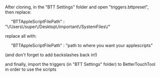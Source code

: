 After cloning, in the "BTT Settings" folder and open "triggers.bttpreset", then replace:

&nbsp; &nbsp; &nbsp;"BTTAppleScriptFilePath" : "\\/Users\\/super\\/Desktop\\/important\\/SystemFiles\\/"

replace all with:

&nbsp; &nbsp; &nbsp;"BTTAppleScriptFilePath" : "path to where you want your applescripts"

(and don't forget to add backslashes back in!)

and finally, import the triggers (in "BTT Settings" folder) to BetterTouchTool in order to use the scripts
